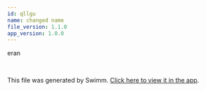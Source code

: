 ```yaml
---
id: qllgu
name: changed name
file_version: 1.1.0
app_version: 1.0.0
---
```


<!-- Intro - Do not remove this comment -->
eran

<br/>

This file was generated by Swimm. [Click here to view it in the app](https://swimm-web-app.web.app/repos/Z2l0aHViJTNBJTNBdDElM0ElM0FlcmFuLXN3aW1t/playlists/qllgu).
